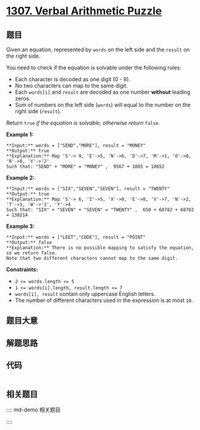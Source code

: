 # [1307. Verbal Arithmetic Puzzle](https://leetcode.com/problems/verbal-arithmetic-puzzle)

## 题目

Given an equation, represented by `words` on the left side and the `result` on
the right side.

You need to check if the equation is solvable under the following rules:

  * Each character is decoded as one digit (0 - 9).
  * No two characters can map to the same digit.
  * Each `words[i]` and `result` are decoded as one number **without** leading zeros.
  * Sum of numbers on the left side (`words`) will equal to the number on the right side (`result`).

Return `true` _if the equation is solvable, otherwise return_ `false`.



**Example 1:**

    
    
    **Input:** words = ["SEND","MORE"], result = "MONEY"
    **Output:** true
    **Explanation:** Map 'S'-> 9, 'E'->5, 'N'->6, 'D'->7, 'M'->1, 'O'->0, 'R'->8, 'Y'->'2'
    Such that: "SEND" + "MORE" = "MONEY" ,  9567 + 1085 = 10652

**Example 2:**

    
    
    **Input:** words = ["SIX","SEVEN","SEVEN"], result = "TWENTY"
    **Output:** true
    **Explanation:** Map 'S'-> 6, 'I'->5, 'X'->0, 'E'->8, 'V'->7, 'N'->2, 'T'->1, 'W'->'3', 'Y'->4
    Such that: "SIX" + "SEVEN" + "SEVEN" = "TWENTY" ,  650 + 68782 + 68782 = 138214

**Example 3:**

    
    
    **Input:** words = ["LEET","CODE"], result = "POINT"
    **Output:** false
    **Explanation:** There is no possible mapping to satisfy the equation, so we return false.
    Note that two different characters cannot map to the same digit.
    



**Constraints:**

  * `2 <= words.length <= 5`
  * `1 <= words[i].length, result.length <= 7`
  * `words[i], result` contain only uppercase English letters.
  * The number of different characters used in the expression is at most `10`.


## 题目大意

## 解题思路

## 代码

```javascript

```

## 相关题目

:::: md-demo 相关题目

::::
